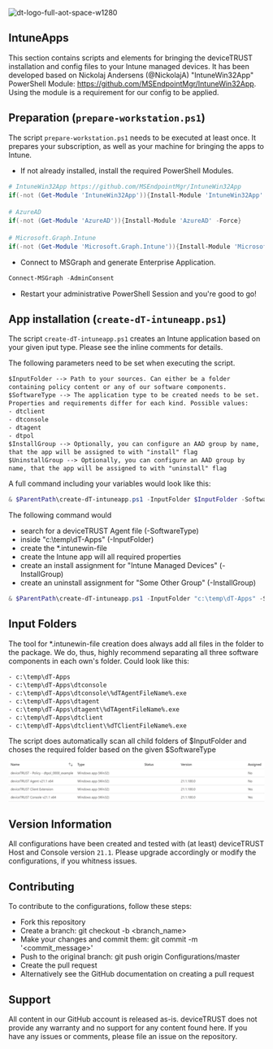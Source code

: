 ![dt-logo-full-aot-space-w1280](https://user-images.githubusercontent.com/83282694/116271495-5219b100-a780-11eb-9e1a-f929d2e3cbdc.png)
## IntuneApps
This section contains scripts and elements for bringing the deviceTRUST installation and config files to your Intune managed devices. It has been developed based on Nickolaj Andersens (@NickolajA)  "IntuneWin32App" PowerShell Module: https://github.com/MSEndpointMgr/IntuneWin32App. Using the module is a requirement for our config to be applied.

## Preparation (`prepare-workstation.ps1`)
The script `prepare-workstation.ps1` needs to be executed at least once. It prepares your subscription, as well as your machine for bringing the apps to Intune.

- If not already installed, install the required PowerShell Modules.
```PowerShell
# IntuneWin32App https://github.com/MSEndpointMgr/IntuneWin32App
if(-not (Get-Module 'IntuneWin32App')){Install-Module 'IntuneWin32App' -Force}

# AzureAD
if(-not (Get-Module 'AzureAD')){Install-Module 'AzureAD' -Force}

# Microsoft.Graph.Intune
if(-not (Get-Module 'Microsoft.Graph.Intune')){Install-Module 'Microsoft.Graph.Intune' -Force}
```

- Connect to MSGraph and generate Enterprise Application.
```PowerShell
Connect-MSGraph -AdminConsent
```

- Restart your administrative PowerShell Session and you're good to go!

## App installation (`create-dT-intuneapp.ps1`)
The script `create-dT-intuneapp.ps1` creates an Intune application based on your given iput type. Please see the inline comments for details. 

The following parameters need to be set when executing the script. 
```
$InputFolder --> Path to your sources. Can either be a folder containing policy content or any of our software components.
$SoftwareType --> The application type to be created needs to be set. Properties and requirements differ for each kind. Possible values:
- dtclient
- dtconsole
- dtagent
- dtpol
$InstallGroup --> Optionally, you can configure an AAD group by name, that the app will be assigned to with "install" flag
$UninstallGroup --> Optionally, you can configure an AAD group by name, that the app will be assigned to with "uninstall" flag
```
A full command including your variables would look like this:
```PowerShell
& $ParentPath\create-dT-intuneapp.ps1 -InputFolder $InputFolder -SoftwareType $SoftwareType -InstallGroup $InstallGroup -UninstallGroup $UninstallGroup
```
The following command would
- search for a deviceTRUST Agent file (-SoftwareType)
- inside "c:\temp\dT-Apps" (-InputFolder)
- create the *.intunewin-file
- create the Intune app will all required properties
- create an install assignment for "Intune Managed Devices" (-InstallGroup)
- create an uninstall assignment for "Some Other Group" (-InstallGroup)
```PowerShell
& $ParentPath\create-dT-intuneapp.ps1 -InputFolder "c:\temp\dT-Apps" -SoftwareType dtagent -InstallGroup "Intune Managed Devices" -UninstallGroup "Some Other Group" 
```
## Input Folders
The tool for *.intunewin-file creation does always add all files in the folder to the package. We do, thus, highly recommend separating all three software components in each own's folder. Could look like this:
```
- c:\temp\dT-Apps
- c:\temp\dT-Apps\dtconsole
- c:\temp\dT-Apps\dtconsole\%dTAgentFileName%.exe
- c:\temp\dT-Apps\dtagent
- c:\temp\dT-Apps\dtagent\%dTAgentFileName%.exe
- c:\temp\dT-Apps\dtclient
- c:\temp\dT-Apps\dtclient\%dTClientFileName%.exe
```
The script does automatically scan all child folders of $InputFolder and choses the required folder based on the given $SoftwareType

![intune_apps.png](../sources/screenshots/intune_apps.png)

## Version Information
All configurations have been created and tested with (at least) deviceTRUST Host and Console version `21.1`. Please upgrade accordingly or modify the configurations, if you whitness issues. 

## Contributing
To contribute to the configurations, follow these steps:

- Fork this repository
- Create a branch: git checkout -b <branch_name>
- Make your changes and commit them: git commit -m '<commit_message>'
- Push to the original branch: git push origin Configurations/master
- Create the pull request
- Alternatively see the GitHub documentation on creating a pull request

## Support
All content in our GitHub account is released as-is. deviceTRUST does not provide any warranty and no support for any content found here. If you have any issues or comments, please file an issue on the repository.
